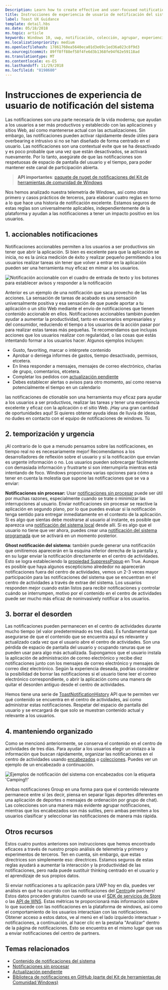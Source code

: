 ```yaml
---
Description: Learn how to create effective and user-focused notifications that make your users productive and happy.
title: Instrucciones de experiencia de usuario de notificación del sistema
label: Toast UX Guidance
template: detail.hbs
ms.date: 05/18/2018
ms.topic: article
keywords: Windows 10, uwp, notificación, colección, agrupar, experiencia del usuario y directrices de experiencia del usuario, instrucciones, acción, notificación del sistema, centro de actividades, noninterruptive, notificaciones efectiva, las notificaciones no intrusivos, accionables, administrar, organizar
ms.localizationpriority: medium
ms.openlocfilehash: 17861760ea5640eca01d3e69c1ed36a023c8f9d3
ms.sourcegitcommit: 89ff8ff88ef58f4fe6d3b1368fe94f62e59118ad
ms.translationtype: MT
ms.contentlocale: es-ES
ms.lasthandoff: 11/29/2018
ms.locfileid: "8198680"
---
```

# <a name="toast-notification-ux-guidance"></a>Instrucciones de experiencia de usuario de notificación del sistema
Las notificaciones son una parte necesaria de la vida moderna; que ayudan a los usuarios a ser más productivos y establecido con las aplicaciones y sitios Web, así como mantenerse actual con las actualizaciones. Sin embargo, las notificaciones pueden activar rápidamente desde útiles para overbearing e intrusivo si no se han diseñado de forma centrado en el usuario. Las notificaciones son una contextual evite que se ha desactivado y es poco probable que una vez que están desactivados, se activará nuevamente.  Por lo tanto, asegúrate de que las notificaciones son respetuosas de espacio de pantalla del usuario y el tiempo, para poder mantener este canal de participación abierta.

> **API importantes**: [paquete de nuget de notificaciones del Kit de herramientas de comunidad de Windows](https://www.nuget.org/packages/Microsoft.Toolkit.Uwp.Notifications/)

Nos hemos analizado nuestra telemetría de Windows, así como otras primero y casos prácticos de terceros, para elaborar cuatro reglas en torno a lo que hace una historia de notificación excelente.  Estamos seguros de estas reglas son universalmente aplicables, independientemente de la plataforma y ayudan a las notificaciones a tener un impacto positivo en los usuarios.

## <a name="1-actionable-notifications"></a>1. accionables notificaciones
Notificaciones accionables permiten a los usuarios a ser productivos sin tener que abrir la aplicación.  Si bien es excelente para que la aplicación se inicia, no es la única medición de éxito y realizar pequeño permitiendo a los usuarios realizar tareas sin tener que volver a entrar en la aplicación pueden ser una herramienta muy eficaz en mimar a los usuarios.

![Notificación accionable con el cuadro de entrada de texto y los botones para establecer avisos y responder a la notificación](images/actionable-notification-example01.png)

Anterior es un ejemplo de una notificación que saca provecho de las acciones. La sensación de tareas de acabado es una sensación universalmente positiva y esa sensación de que puede aportar a tu aplicación o un sitio Web mediante el envío de notificaciones que tienen contenido accionable en ellos. Notificaciones accionables también pueden ayudar a aumentar la productividad, tanto en escenarios empresariales y del consumidor, reduciendo el tiempo a los usuarios de la acción pasar por para realizar estas tareas más pequeñas. Te recomendamos que incluyas acciones que los usuarios realizar con regularidad, o las cosas que estás intentando formar a los usuarios hacer.  Algunos ejemplos incluyen:
* Gusto, favoriting, marcar o intérprete contenido
* Aprobar o deniega informes de gastos, tiempo desactivado, permisos, etcetera.
* En línea responder a mensajes, mensajes de correo electrónico, charlas de grupo, comentarios, etcetera.
* Completar los pedidos con [actualización pendiente](toast-pending-update.md)
* Debes establecer alertas o avisos para otro momento, así como reserva potencialmente el tiempo en un calendario

las notificaciones de ctionable son una herramienta muy eficaz para ayudar a los usuarios a ser productivos, realizar las tareas y tener una experiencia excelente y eficaz con la aplicación o el sitio Web.  ¡Hay una gran cantidad de oportunidades aquí! Si quieres obtener ayuda ideas de lluvia de ideas, no dudes en contacto con el equipo de notificaciones de windows.  Tú 

## <a name="2-timing-and-urgency"></a>2. temporización y urgencia
¡Al contrario de lo que a menudo pensamos sobre las notificaciones, en tiempo real no es necesariamente mejor! Recomendamos a los desarrolladores de reflexión sobre el usuario y si la notificación que envían es urgente información o no. Los usuarios pueden sobrecargar fácilmente con demasiada información y frustrarte si son interrumpirla mientras está intentando de foco. Windows proporciona varias opciones para cómo a tener en cuenta la molestia que supone las notificaciones que se va a enviar:

**Notificaciones sin procesar:** Usar [notificaciones sin procesar](raw-notification-overview.md) puede ser útil por muchas razones, especialmente cuando se trate o minimizar las interrupciones al usuario.  Enviar notificaciones sin procesar se reactive la aplicación en segundo plano, por lo que puedes evaluar si la notificación tenga sentido para entregar inmediatamente en el contexto de la aplicación. Si es algo que sientas debe mostrarse al usuario al instante, es posible que aparezca una [notificación del sistema local](send-local-toast.md) desde allí.  Si es algo que el usuario no tiene que ver ahora, puedes crear una [notificación del sistema programada](https://blogs.msdn.microsoft.com/tiles_and_toasts/2016/09/30/quickstart-sending-an-alarm-in-windows-10/) que se activará en un momento posterior.

**Ghost notificación del sistema:** también puede generar una notificación que omitiremos aparecerán en la esquina inferior derecha de la pantalla y, en su lugar enviar la notificación directamente en el centro de actividades. Esto se logra estableciendo la [propiedad SuppressPopup](https://docs.microsoft.com/en-us/uwp/api/windows.ui.notifications.toastnotification.suppresspopup) en True. Aunque es posible que haya algunos escepticismo alrededor no aparecerán notificaciones fuera del centro de actividades, vemos un 2-3 veces mayor participación para las notificaciones del sistema que se encuentran en el centro de actividades a través de extrae del sistema.  Los usuarios responden mejor cuando están listos para recibir notificaciones y controlar cuándo se interrumpen, motivo por el contenido en el centro de actividades puede ser mucho más eficaz de noninvasively notificar a los usuarios.

## <a name="3-clear-out-the-clutter"></a>3. borrar el desorden
Las notificaciones pueden permanecen en el centro de actividades durante mucho tiempo (el valor predeterminado es tres días).  Es fundamental que asegurarse de que el contenido que se encuentra aquí es relevante y actualizado cada vez que el usuario abre el centro de actividades. Son una pérdida de espacio de pantalla del usuario y ocupando ranuras que se pueden usar para algo más actualizada.  Supongamos que el usuario instala la aplicación de administración de correo electrónico y recibe diez notificaciones junto con los mensajes de correo electrónico y mensajes de correo diez electrónico.  Según la experiencia deseada, podrías considerar la posibilidad de borrar las notificaciones si el usuario tiene leer el correo electrónico correspondiente, o abrir la aplicación como una manera de quitar el desorden antiguo desde el centro de actividades.

Hemos tiene una serie de [ToastNotificationHistory](https://docs.microsoft.com/en-us/uwp/api/windows.ui.notifications.toastnotificationhistory) API que te permiten ver qué contenido se encuentra en el centro de actividades, así como administrar estas notificaciones. Respetar del espacio de pantalla del usuario y se encargará de que solo se muestran contenido actual y relevante a los usuarios.

## <a name="4-keeping-organized"></a>4. manteniendo organizado
Como se mencionó anteriormente, se conserva el contenido en el centro de actividades de tres días.  Para ayudar a los usuarios elegir un vistazo a la información que buscan rápidamente, organizar las notificaciones en el centro de actividades usando [encabezados](https://docs.microsoft.com/en-us/windows/uwp/design/shell/tiles-and-notifications/toast-headers) o [colecciones](https://docs.microsoft.com/en-us/uwp/api/windows.ui.notifications.toastcollection). Puedes ver un ejemplo de un encabezado a continuación.

![Ejemplos de notificación del sistema con encabezados con la etiqueta 'Camping!!'](images/toast-headers-action-center.png)

Ambas notificaciones Group en una forma para que el contenido relevante permanece entre sí (es decir, piensa en separar ligas deportes diferentes en una aplicación de deportes o mensajes de ordenación por grupo de chat). Las colecciones son una manera más evidente agrupar notificaciones, mientras que los encabezados son más sutiles, pero ambas permiten a los usuarios clasificar y seleccionar las notificaciones de manera más rápida. 

## <a name="other-resources"></a>Otros recursos
Estos cuatro puntos anteriores son instrucciones que hemos encontrado eficaces a través de nuestro propio análisis de telemetría y primero y experimentos de terceros. Ten en cuenta, sin embargo, que estas directrices son simplemente eso: directrices.  Estamos seguros de estas reglas ayudará a aumentar la interacción y la productividad de las notificaciones, pero nada puede sustituir thinking centrado en el usuario y el aprendizaje de sus propios datos.  

Si enviar notificaciones a tu aplicación para UWP hoy en día, puedes ver análisis en qué ha ocurrido con las notificaciones del [Centro](https://partner.microsoft.com/dashboard)de partners! Estos datos proceden gratuitos cuando se usa el [SDK de servicios de Store](https://marketplace.visualstudio.com/items?itemName=AdMediator.MicrosoftStoreServicesSDK) o las [API de WNS](https://docs.microsoft.com/en-us/windows/uwp/design/shell/tiles-and-notifications/windows-push-notification-services--wns--overview). Estas métricas te proporcionará más información sobre lo que sucede con las notificaciones en la plataforma de windows, así como el comportamiento de los usuarios interactúan con las notificaciones. Obtener acceso a estos datos, ve al menú en el lado izquierdo interactuar > notificaciones, a continuación, al hacer clic en la pestaña "Analizar" dentro de la página de notificaciones.  Esto se encuentra en el mismo lugar que vas a enviar notificaciones del centro de partners.

## <a name="related-topics"></a>Temas relacionados

* [Contenido de notificaciones del sistema](adaptive-interactive-toasts.md)
* [Notificaciones sin procesar](raw-notification-overview.md)
* [Actualización pendiente](toast-pending-update.md)
* [Biblioteca de notificaciones en GitHub (parte del Kit de herramientas de Comunidad Windows)](https://github.com/Microsoft/UWPCommunityToolkit/tree/master/Microsoft.Toolkit.Uwp.Notifications)

